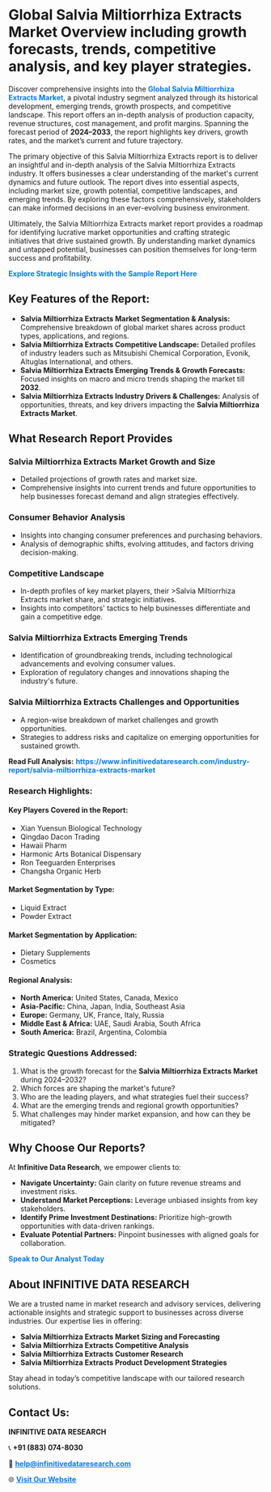 <h1>Global Salvia Miltiorrhiza Extracts Market Overview including growth forecasts, trends, competitive analysis, and key player strategies.</h1>
<p>
Discover comprehensive insights into the 
<a href="https://www.infinitivedataresearch.com/industry-report/salvia-miltiorrhiza-extracts-market" rel="dofollow" style="color: #007BFF; text-decoration: none;"><strong>Global Salvia Miltiorrhiza Extracts Market</strong></a>, a pivotal industry segment analyzed through its historical development, emerging trends, growth prospects, and competitive landscape. This report offers an in-depth analysis of production capacity, revenue structures, cost management, and profit margins. Spanning the forecast period of <strong>2024–2033</strong>, the report highlights key drivers, growth rates, and the market’s current and future trajectory.
</p>
<p>
The primary objective of this Salvia Miltiorrhiza Extracts report is to deliver an insightful and in-depth analysis of the Salvia Miltiorrhiza Extracts industry. It offers businesses a clear understanding of the market's current dynamics and future outlook. The report dives into essential aspects, including market size, growth potential, competitive landscapes, and emerging trends. By exploring these factors comprehensively, stakeholders can make informed decisions in an ever-evolving business environment.
</p>
<p>
Ultimately, the Salvia Miltiorrhiza Extracts market report provides a roadmap for identifying lucrative market opportunities and crafting strategic initiatives that drive sustained growth. By understanding market dynamics and untapped potential, businesses can position themselves for long-term success and profitability.
</p>
<p>
<a href="https://www.infinitivedataresearch.com/request-sample/reportId=105171" style="color: #007BFF; text-decoration: none;"><strong>Explore Strategic Insights with the Sample Report Here</strong></a>
</p>

<h2>Key Features of the Report:</h2>
<ul>
<li><strong>Salvia Miltiorrhiza Extracts Market Segmentation & Analysis:</strong> Comprehensive breakdown of global market shares across product types, applications, and regions.</li>
<li><strong>Salvia Miltiorrhiza Extracts Competitive Landscape:</strong> Detailed profiles of industry leaders such as Mitsubishi Chemical Corporation, Evonik, Altuglas International, and others.</li>
<li><strong>Salvia Miltiorrhiza Extracts Emerging Trends & Growth Forecasts:</strong> Focused insights on macro and micro trends shaping the market till <strong>2032</strong>.</li>
<li><strong>Salvia Miltiorrhiza Extracts Industry Drivers & Challenges:</strong> Analysis of opportunities, threats, and key drivers impacting the <strong>Salvia Miltiorrhiza Extracts Market</strong>.</li>
</ul>

<h2>What Research Report Provides</h2>
<h3>Salvia Miltiorrhiza Extracts Market Growth and Size</h3>
<ul>
<li>Detailed projections of growth rates and market size.</li>
<li>Comprehensive insights into current trends and future opportunities to help businesses forecast demand and align strategies effectively.</li>
</ul>

<h3>Consumer Behavior Analysis</h3>
<ul>
<li>Insights into changing consumer preferences and purchasing behaviors.</li>
<li>Analysis of demographic shifts, evolving attitudes, and factors driving decision-making.</li>
</ul>

<h3>Competitive Landscape</h3>
<ul>
<li>In-depth profiles of key market players, their >Salvia Miltiorrhiza Extracts market share, and strategic initiatives.</li>
<li>Insights into competitors' tactics to help businesses differentiate and gain a competitive edge.</li>
</ul>

<h3>Salvia Miltiorrhiza Extracts Emerging Trends</h3>
<ul>
<li>Identification of groundbreaking trends, including technological advancements and evolving consumer values.</li>
<li>Exploration of regulatory changes and innovations shaping the industry's future.</li>
</ul>

<h3>Salvia Miltiorrhiza Extracts Challenges and Opportunities</h3>
<ul>
<li>A region-wise breakdown of market challenges and growth opportunities.</li>
<li>Strategies to address risks and capitalize on emerging opportunities for sustained growth.</li>
</ul>
<p><strong>Read Full Analysis:</strong> <a href="https://www.infinitivedataresearch.com/industry-report/salvia-miltiorrhiza-extracts-market" rel="dofollow" style="color: #007BFF; text-decoration: none;"><strong>https://www.infinitivedataresearch.com/industry-report/salvia-miltiorrhiza-extracts-market</strong></a></p>
<h3>Research Highlights:</h3>
<h4>Key Players Covered in the Report:</h4>
<ul><li>Xian Yuensun Biological Technology</li><li>Qingdao Dacon Trading</li><li>Hawaii Pharm</li><li>Harmonic Arts Botanical Dispensary</li><li>Ron Teeguarden Enterprises</li><li>Changsha Organic Herb</li></ul>
<h4>Market Segmentation by Type:</h4>
<ul><li>Liquid Extract</li><li>Powder Extract</li></ul>
<h4>Market Segmentation by Application:</h4>
<ul><li>Dietary Supplements</li><li>Cosmetics</li></ul>

<h4>Regional Analysis:</h4>
<ul>
<li><strong>North America:</strong> United States, Canada, Mexico</li>
<li><strong>Asia-Pacific:</strong> China, Japan, India, Southeast Asia</li>
<li><strong>Europe:</strong> Germany, UK, France, Italy, Russia</li>
<li><strong>Middle East & Africa:</strong> UAE, Saudi Arabia, South Africa</li>
<li><strong>South America:</strong> Brazil, Argentina, Colombia</li>
</ul>

<h3>Strategic Questions Addressed:</h3>
<ol>
<li>What is the growth forecast for the <strong>Salvia Miltiorrhiza Extracts Market</strong> during 2024–2032?</li>
<li>Which forces are shaping the market's future?</li>
<li>Who are the leading players, and what strategies fuel their success?</li>
<li>What are the emerging trends and regional growth opportunities?</li>
<li>What challenges may hinder market expansion, and how can they be mitigated?</li>
</ol>

<h2>Why Choose Our Reports?</h2>
<p>At <strong>Infinitive Data Research</strong>, we empower clients to:</p>
<ul>
<li><strong>Navigate Uncertainty:</strong> Gain clarity on future revenue streams and investment risks.</li>
<li><strong>Understand Market Perceptions:</strong> Leverage unbiased insights from key stakeholders.</li>
<li><strong>Identify Prime Investment Destinations:</strong> Prioritize high-growth opportunities with data-driven rankings.</li>
<li><strong>Evaluate Potential Partners:</strong> Pinpoint businesses with aligned goals for collaboration.</li>
</ul>
<p><a href="https://www.infinitivedataresearch.com/industry-report/salvia-miltiorrhiza-extracts-market" rel="dofollow" style="color: #007BFF; text-decoration: none;"><strong>Speak to Our Analyst Today</strong></a></p>

<h2>About INFINITIVE DATA RESEARCH</h2>
<p>We are a trusted name in market research and advisory services, delivering actionable insights and strategic support to businesses across diverse industries. Our expertise lies in offering:</p>
<ul>
<li><strong>Salvia Miltiorrhiza Extracts Market Sizing and Forecasting</strong></li>
<li><strong>Salvia Miltiorrhiza Extracts Competitive Analysis</strong></li>
<li><strong>Salvia Miltiorrhiza Extracts Customer Research</strong></li>
<li><strong>Salvia Miltiorrhiza Extracts Product Development Strategies</strong></li>
</ul>
<p>Stay ahead in today’s competitive landscape with our tailored research solutions.</p>

<h2>Contact Us:</h2>
<p><strong>INFINITIVE DATA RESEARCH</strong></p>
<p>📞 <strong>+91 (883) 074-8030</strong></p>
<p>📧 <strong><a href="mailto:help@infinitivedataresearch.com" style="color: #007BFF;">help@infinitivedataresearch.com</a></strong></p>
<p>🌐 <strong><a href="https://www.infinitivedataresearch.com" rel="dofollow" style="color: #007BFF;">Visit Our Website</a></strong></p>